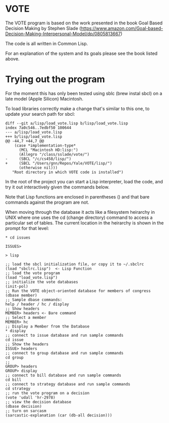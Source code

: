 # VOTE

The VOTE program is based on the work presented in the book Goal Based
Decision Making by Stephen Slade
(https://www.amazon.com/Goal-based-Decision-Making-Interpersonal-Model/dp/0805813667)

The code is all written in Common Lisp.

For an explanation of the system and its goals please see the book
listed above.

# Trying out the program

For the moment this has only been tested using sblc (brew instal sbcl)
on a late model (Apple Silicon) Macintosh.

To load libraries correctly make a change that's similar to this one,
to update your search path for sbcl:

```
diff --git a/lisp/load_vote.lisp b/lisp/load_vote.lisp
index 7a0c546..7edbf50 100644
--- a/lisp/load_vote.lisp
+++ b/lisp/load_vote.lisp
@@ -44,7 +44,7 @@
    (case *implementation-type*
      (MCL "Macintosh HD:lisp:")
      (Allegro "/class/sslade/vote/")
-     (SBCL "/c/cs458/lisp/")
+     (SBCL "/Users/gnn/Repos/Yale/VOTE/lisp/")
      (otherwise nil)))
   "Root directory in which VOTE code is installed")
```

In the root of the project you can start a Lisp interpreter, load the
code, and try it out interactively given the commands below.

Note that Lisp functions are enclosed in parentheses () and that bare
commands against the program are not.

When moving through the database it acts like a filesystem heirarchy
in UNIX where one uses the cd (change directory) command to access a
particular set of tables.  The current location in the heirarchy is
shown in the prompt for that level:

```
* cd issues

ISSUES> 
```

```
> lisp

;; load the sbcl initialization file, or copy it to ~/.sbclrc
(load "sbclrc.lisp")  <- Lisp Function
;; load the vote program
(load "load_vote.lisp")
;; initialize the vote databases
(init-pol)
;; Run the VOTE object-oriented database for members of congress
(dbase member)
;; Sample dbase commands:
help / header / hc / display
;; Show headers
MEMBER> headers <- Bare command
;; Select a member
MEMBER> hc
;; Display a Member from the Database
* display
;; connect to issue database and run sample commands
cd issue
;; Show the headers
ISSUE> headers
;; connect to group database and run sample commands
cd group
;;
GROUP> headers
GROUP> display
;; connect to bill database and run sample commands
cd bill
;; connect to strategy database and run sample commands
cd strategy
;; run the vote program on a decision
(vote 'udall 'hr-2978)
;; view the decision database
(dbase decision)
;; turn on sarcasm
(sarcastic-explanation (car (db-all decision)))
```
